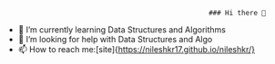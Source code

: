                                                       ### Hi there 👋

<!---
- 🔭     I’m currently working on [SITHUB] --{https://github.com/Abhinavkar/SITHUB}--  & Wireless Communication For Everyone
-->

- 🌱 I’m currently learning Data Structures and Algorithms
- 🤔 I’m looking for help with Data Structures and Algo
- 📫 How to reach me:[site]{https://nileshkr17.github.io/nileshkr/}

<!-- GitHub Readme Streak Stats - https://github.com/nileshkr17/github-readme-streak-stats -->
<p align="center">
  <a href="https://github.com/nileshkr17">
    <img title="" alt="" src="https://github-readme-streak-stats.herokuapp.com/?user=nileshkr17&theme=monokai-metallian&hide_border=true"/>
  </a>
  



<p align="center">
  <a href="https://github.com/nileshkr17">
    <img title="" alt="" src="https://github-readme-stats.vercel.app/api?username=nileshkr17&&show_icons=true&title_color=ffffff&icon_color=bb2acf&text_color=daf7dc&bg_color=151515"/>
  </a>

